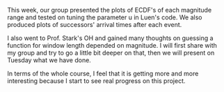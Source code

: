 This week, our group presented the plots of ECDF's of each magnitude range and tested on tuning the parameter u in Luen's code. We also produced plots of successors' arrival times after each event.  

I also went to Prof. Stark's OH and gained many thoughts on guessing a function for window length depended on magnitude. I will first share with my group and try to go a little bit deeper on that, then we will present on Tuesday what we have done.  

In terms of the whole course, I feel that it is getting more and more interesting because I start to see real progress on this project.  
